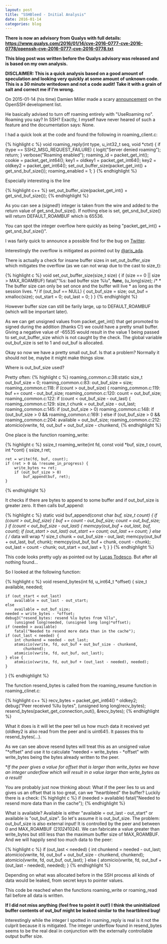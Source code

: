 ```yaml
---
layout: post
title: "SSHBleed - Initial Analysis"
date: 2016-01-14
categories: blog
---
```


**There is now an advisory from Qualys with full details: https://www.qualys.com/2016/01/14/cve-2016-0777-cve-2016-0778/openssh-cve-2016-0777-cve-2016-0778.txt**

**This blog post was written before the Qualys advisory was released and is based on my own analysis.**

**DISCLAIMER: This is a quick analysis based on a good amount of speculation and looking very quickly at some amount of unknown code. This is a 30 minute writedown and not a code audit! Take it with a grain of salt and correct me if I'm wrong.**

On 2015-01-14 (his time) Damien Miller made a scary [announcement][announcement] on the OpenSSH development list.

He basically advised to turn off roaming entirely with "UseRoaming no". Roaming you say? In SSH? Exactly, I myself have never heared of such a feature and the documentation says: None.

I had a quick look at the code and found the following in roaming\_client.c:

{% highlight c %}
void
roaming_reply(int type, u_int32_t seq, void *ctxt)
{
	if (type == SSH2_MSG_REQUEST_FAILURE) {
		logit("Server denied roaming");
		return;
	}
	verbose("Roaming enabled");
	roaming_id = packet_get_int();
	cookie = packet_get_int64();
	key1 = oldkey1 = packet_get_int64();
	key2 = oldkey2 = packet_get_int64();
	set_out_buffer_size(packet_get_int() + get_snd_buf_size());
	roaming_enabled = 1;
}
{% endhighlight %}

Especially interesting is the line

{% highlight c++ %}
	set_out_buffer_size(packet_get_int() + get_snd_buf_size());
{% endhighlight %}

As you can see a (signed!) integer is taken from the wire and added to the return value of get\_snd\_buf\_size(). If nothing else is set, get\_snd\_buf\_size() will return DEFAULT\_ROAMBUF which is 65536.

You can spot the integer overflow here quickly as being "packet\_get\_int() + get\_snd\_buf\_size()".

I was fairly quick to announce a possible find for the bug on [Twitter][Twitter].

Interestingly the overflow is mitigated as pointed out by [@aris_ada][@aris_ada].

There is actually a check for insane buffer sizes in set\_out\_buffer\_size which mitigates the overflow (as we can not wrap due to the cast to size\_t):

{% highlight c %}
void
set_out_buffer_size(size_t size)
{
	if (size == 0 || size > MAX_ROAMBUF)
		fatal("%s: bad buffer size %lu", __func__, (u_long)size);
	/*
	 * The buffer size can only be set once and the buffer will live
	 * as long as the session lives.
	 */
	if (out_buf == NULL) {
		out_buf_size = size;
		out_buf = xmalloc(size);
		out_start = 0;
		out_last = 0;
	}
}
{% endhighlight %}

However buffer size can still be farily large, up to DEFAULT\_ROAMBUF (which will be important later).

As we can get unsigned values from packet\_get\_int() that get promoted to signed during the addition (thanks C!) we could have a pretty small buffer. Giving a negative value of -65535 would result in the value 1 being passed to set\_out\_buffer\_size which is not caught by the check. The global variable out\_buf\_size is set to 1 and out\_buf is allocated.

Okay so now we have a pretty small out\_buf. Is that a problem? Normally it should not be, maybe it might make things slow.

Where is out\_buf_size used?

Pretty often:
{% highlight c %}
roaming_common.c:38:static size_t out_buf_size = 0;
roaming_common.c:83:		out_buf_size = size;
roaming_common.c:118:	if (count > out_buf_size) {
roaming_common.c:119:		buf += count - out_buf_size;
roaming_common.c:120:		count = out_buf_size;
roaming_common.c:122:	if (count < out_buf_size - out_last) {
roaming_common.c:129:		size_t chunk = out_buf_size - out_last;
roaming_common.c:145:		if (out_buf_size > 0)
roaming_common.c:148:	if (out_buf_size > 0 &&
roaming_common.c:169:	} else if (out_buf_size > 0 &&
roaming_common.c:204:		available = out_buf_size;
roaming_common.c:212:		atomicio(vwrite, fd, out_buf + out_buf_size - chunkend,
{% endhighlight %}

One place is the function roaming\_write:

{% highlight c %}
ssize_t
roaming_write(int fd, const void *buf, size_t count, int *cont)
{
	ssize_t ret;

	ret = write(fd, buf, count);
	if (ret > 0 && !resume_in_progress) {
		write_bytes += ret;
		if (out_buf_size > 0)
			buf_append(buf, ret);
	}
{% endhighlight %}

It checks if there are bytes to append to some buffer and if out\_buf\_size is greater zero. It then calls buf\_append:

{% highlight c %}
static void
buf_append(const char *buf, size_t count)
{
	if (count > out_buf_size) {
		buf += count - out_buf_size;
		count = out_buf_size;
	}
	if (count < out_buf_size - out_last) {
		memcpy(out_buf + out_last, buf, count);
		if (out_start > out_last)
			out_start += count;
		out_last += count;
	} else {
		/* data will wrap */
		size_t chunk = out_buf_size - out_last;
		memcpy(out_buf + out_last, buf, chunk);
		memcpy(out_buf, buf + chunk, count - chunk);
		out_last = count - chunk;
		out_start = out_last + 1;
	}
}
{% endhighlight %}

This code looks pretty ugly as pointed out by [Lucas Todesco]. 
But after all nothing found...

So I looked at the following function:

{% highlight c %}
void
resend_bytes(int fd, u_int64_t *offset)
{
	size_t available, needed;

	if (out_start < out_last)
		available = out_last - out_start;
	else
		available = out_buf_size;
 	needed = write_bytes - *offset;
	debug3("resend_bytes: resend %lu bytes from %llu",
	    (unsigned long)needed, (unsigned long long)*offset);
	if (needed > available)
		fatal("Needed to resend more data than in the cache");
	if (out_last < needed) {
		int chunkend = needed - out_last;
		atomicio(vwrite, fd, out_buf + out_buf_size - chunkend,
		    chunkend);
		atomicio(vwrite, fd, out_buf, out_last);
	} else {
		atomicio(vwrite, fd, out_buf + (out_last - needed), needed);
	}
}
{% endhighlight %}

The function resend\_bytes is called from the roaming\_resume function in roaming\_clinet.c:

{% highlight c++ %}
	recv_bytes = packet_get_int64() ^ oldkey2;
	debug("Peer received %llu bytes", (unsigned long long)recv_bytes);
	resend_bytes(packet_get_connection_out(), &recv_bytes);
{% endhighlight %}

What it does is it will let the peer tell us how much data it received yet (oldkey2 is also read from the peer and is uint64!). It passes this to resend\_bytes(...).

As we can see above resend bytes will treat this as an unsigned value "*offset" and use it to calculate "needed = write\_bytes - *offset" with write\_bytes being the bytes already written to the peer.

**If the peer gives a value for *offset that is larger than write\_bytes we have an integer underflow which will result in a value larger than write\_bytes as a result!**

You are probably just now thinking about: What if the peer lies to us and gives us an offset that is too great, can we "heartbleed" the buffer? Luckily there is a check:
{% highlight c %}
	if (needed > available)
		fatal("Needed to resend more data than in the cache");
{% endhighlight %}

What is available? Available is either "available = out\_last - out\_start" or available is "out\_buf\_size". So let's assume it is out\_buf\_size.
The problem: out\_buf\_size is also external input! It is controlled by the peer and between 0 and MAX\_ROAMBUF (2*1024*1024). We can fabricate a value greater than write\_bytes but still less than the maximum buffer size of MAX\_ROAMBUF.
And we will happily send too much data to the peer:

{% highlight c %}
if (out_last < needed) {
		int chunkend = needed - out_last;
		atomicio(vwrite, fd, out_buf + out_buf_size - chunkend,
		    chunkend);
		atomicio(vwrite, fd, out_buf, out_last);
	} else {
		atomicio(vwrite, fd, out_buf + (out_last - needed), needed);
	}
{% endhighlight %}

Depending on what was allocated before in the SSH process all kinds of data would be leaked, from secret keys to pointer values.

This code be reached when the functions roaming\_write or roaming\_read fail before all data is written.

**If I did not miss anything (feel free to point it out!) I think the uninitialized buffer contents of out\_buf might be leaked similar to the heartbleed bug!**

Interestingly while the integer I spotted in roaming\_reply is real is it not the culprit because it is mitigated. The integer underflow found in resend\_bytes seems to be the real deal in conjunction with the externally controllable  output buffer size.

[announcement]: https://lists.mindrot.org/pipermail/openssh-unix-dev/2016-January/034679.html
[Twitter]: https://twitter.com/marver/status/687644904575627264
[@aris_ada]: https://twitter.com/aris_ada/status/687655171808215040
[Lucas Todesco]: https://twitter.com/qwertyoruiop/status/687665365472702464
